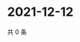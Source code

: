 # 2021-12-12

共 0 条

<!-- BEGIN WEIBO -->
<!-- 最后更新时间 Sun Dec 12 2021 15:00:45 GMT+0800 (China Standard Time) -->

<!-- END WEIBO -->
